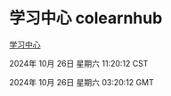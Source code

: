 # 学习中心 colearnhub
[学习中心](http://219.139.197.74:56308/colearnhub/)

2024年 10月 26日 星期六 11:20:12 CST

2024年 10月 26日 星期六 03:20:12 GMT
